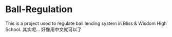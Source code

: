 # Ball-Regulation
This is a project used to regulate ball lending system in Bliss & Wisdom High School. 
其实呢... 好像用中文就可以了

